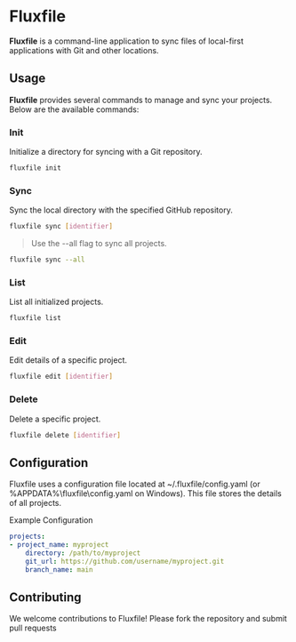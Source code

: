 
# Fluxfile

  

**Fluxfile** is a command-line application to sync files of local-first applications with Git and other locations.

## Usage

**Fluxfile** provides several commands to manage and sync your projects. Below are the available commands:

  

### Init

Initialize a directory for syncing with a Git repository.
``` bash
fluxfile init
```
### Sync

Sync the local directory with the specified GitHub repository.

  
``` bash
fluxfile sync [identifier]
```
  

>Use the --all flag to sync all projects.

  
``` bash
fluxfile sync --all
```
  

### List

List all initialized projects.

  
``` bash
fluxfile list
```
  

### Edit

Edit details of a specific project.

  
``` bash
fluxfile edit [identifier]
```
  

### Delete

Delete a specific project.

  
``` bash
fluxfile delete [identifier]
```

## Configuration

Fluxfile uses a configuration file located at ~/.fluxfile/config.yaml (or %APPDATA%\fluxfile\config.yaml on Windows). This file stores the details of all projects.

  

Example Configuration

  
```yml
projects:
- project_name: myproject
	directory: /path/to/myproject
	git_url: https://github.com/username/myproject.git
	branch_name: main
```
  
  

## Contributing

We welcome contributions to Fluxfile! Please fork the repository and submit pull requests

